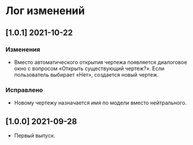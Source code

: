 # Лог изменений

[//]: # (YYYY-MM-DD)
[//]: # (Added, Changed, Deprecated, Removed, Fixed, Security)
[//]: # (Добавлено, Изменения, Устарело, Удалено, Исправлено, Безопасность)

## [1.0.1] 2021-10-22

### Изменения

- Вместо автоматического открытия чертежа появляется диалоговое окно с вопросом «Открыть существующий чертеж?». Если пользователь выбирает «Нет», создается новый чертеж.

### Исправлено

- Новому чертежу назначается имя по модели вместо нейтрального. 

## [1.0.0] 2021-09-28

- Первый выпуск.
